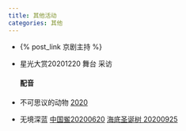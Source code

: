 ```yaml
---
title: 其他活动
categories: 其他
---
```


+ {% post_link 京剧主持 %}

+ 星光大赏20201220 舞台 采访 

  #### 配音

+ 不可思议的动物 [2020](https://m.bilibili.com/video/BV1zC4y1h7sx?p=1)

+ 无境深蓝 [中国鲎20200620](https://m.ximalaya.com/share/sound/309200095?uid=218816482&shrdv=bddada1d-7f2f-4647-9a6e-e3dfb3f3d683&shrh5=browser&shrid=172cf924d8ba066&shrdh=2&shrpid=5UKOFKOOJP09EEVYMMK) [海底圣诞树 20200925](https://m.weibo.cn/6385738062/4553150940054103)